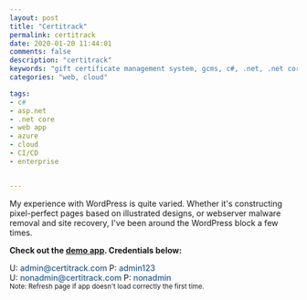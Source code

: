 ```yaml
---
layout: post
title: "Certitrack"
permalink: certitrack
date: 2020-01-20 11:44:01
comments: false
description: "certitrack"
keywords: "gift certificate management system, gcms, c#, .net, .net core, asp.net, azure, cloud, ci/cd, enterprise, web app, web application"
categories: "web, cloud"

tags:
- c#
- asp.net
- .net core
- web app
- azure
- cloud
- CI/CD
- enterprise


---
```

<style>
    .credentials {
        text-decoration: none;
        color: #265C8D;
        font-weight: 500;
    }
</style>

<p style="margin-top: 10px">
    My experience with WordPress is quite varied. Whether it's constructing pixel-perfect pages based on illustrated designs, or webserver malware removal and site recovery, I've been around the WordPress block a few times.
</p>
<p>
    <span style="font-weight: bold">Check out the <a href="https://certitrack-demo.azurewebsites.net/" target="_blank">demo app</a>. Credentials below:</span>
</p>
<p>
    U: <span class="credentials">admin@certitrack.com</span> P: <span class="credentials">admin123</span><br>
    U: <span class="credentials">nonadmin@certitrack.com</span> P: <span class="credentials">nonadmin</span><br>
    <sub>Note: Refresh page if app doesn't load correctly the first time.</sub>
</p>